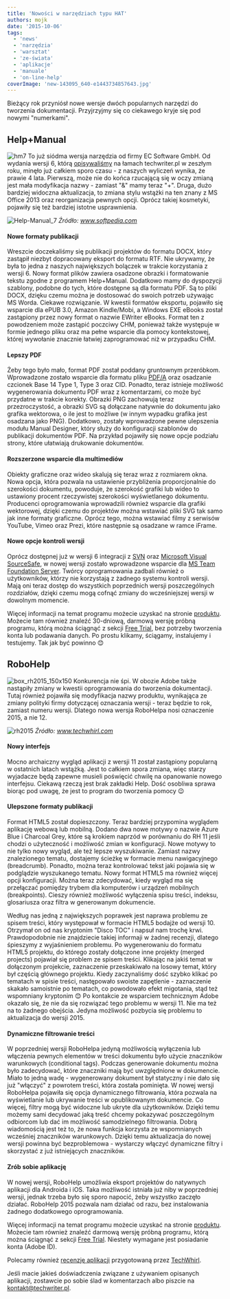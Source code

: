 ```yaml
---
title: 'Nowości w narzędziach typu HAT'
authors: mojk
date: '2015-10-06'
tags:
  - 'news'
  - 'narzędzia'
  - 'warsztat'
  - 'ze-świata'
  - 'aplikacje'
  - 'manuale'
  - 'on-line-help'
coverImage: 'new-143095_640-e1443734857643.jpg'
---
```


Bieżący rok przyniósł nowe wersje dwóch popularnych narzędzi do tworzenia
dokumentacji. Przyjrzyjmy się co ciekawego kryje się pod nowymi "numerkami".

<!--truncate-->

## Help+Manual

![hm7](images/hm7.png) To już siódma wersja narzędzia od firmy EC Software GmbH.
Od wydania wersji 6, którą
[opisywaliśmy](../help-and-manual-opis-narzedzia/index.md) na łamach
techwriter.pl w zeszłym roku, minęło już całkiem sporo czasu - z naszych
wyliczeń wynika, że prawie 4 lata. Pierwszą, może nie do końca rzucającą się w
oczy zmianą jest mała modyfikacja nazwy - zamiast "&" mamy teraz "+". Druga,
dużo bardziej widoczna aktualizacja, to zmiana stylu wstążki na ten znany z MS
Office 2013 oraz reorganizacja pewnych opcji. Oprócz takiej kosmetyki, pojawiły
się też bardziej istotne usprawnienia.

![Help-Manual_7](images/Help-Manual_7-1024x723.png) _Źródło: www.softpedia.com_

#### Nowe formaty publikacji

Wreszcie doczekaliśmy się publikacji projektów do formatu DOCX, który zastąpił
niezbyt dopracowany eksport do formatu RTF. Nie ukrywamy, że była to jedna z
naszych największych bolączek w trakcie korzystania z wersji 6. Nowy format
plików zawiera osadzone obrazki i formatowanie tekstu zgodne z programem
Help+Manual. Dodatkowo mamy do dyspozycji szablony, podobne do tych, które
dostępne są dla formatu PDF. Są to pliki DOCX, dzięku czemu można je dostosować
do swoich potrzeb używając MS Worda. Ciekawe rozwiązanie. W kwestii formatów
eksportu, pojawiło się wsparcie dla ePUB 3.0, Amazon Kindle/Mobi, a Windows EXE
eBooks został zastąpiony przez nowy format o nazwie EWriter eBooks. Format ten z
powodzeniem może zastąpić poczciwy CHM, ponieważ także występuje w formie
jednego pliku oraz ma pełne wsparcie dla pomocy kontekstowej, której wywołanie
znacznie łatwiej zaprogramować niż w przypadku CHM.

#### Lepszy PDF

Żeby tego było mało, format PDF został poddany gruntownym przeróbkom.
Wprowadzone zostało wsparcie dla formatu pliku
[PDF/A](https://pl.wikipedia.org/wiki/PDF/A) oraz osadzanie czcionek Base 14
Type 1, Type 3 oraz CID. Ponadto, teraz istnieje możliwość wygenerowania
dokumentu PDF wraz z komentarzami, co może być przydatne w trakcie korekty.
Obrazki PNG zachowują teraz przezroczystość, a obrazki SVG są dołączane natywnie
do dokumentu jako grafika wektorowa, o ile jest to możliwe (w innym wypadku
grafika jest osadzana jako PNG). Dodatkowo, zostały wprowadzone pewne ulepszenia
modułu Manual Designer, który służy do konfiguracji szablonów do publikacji
dokumentów PDF. Na przykład pojawiły się nowe opcje podziału strony, które
ułatwiają drukowanie dokumentów.

#### Rozszerzone wsparcie dla multimediów

Obiekty graficzne oraz wideo skalują się teraz wraz z rozmiarem okna. Nowa
opcja, która pozwala na ustawienie przybliżenia proporcjonalnie do szerokości
dokumentu, powoduje, że szerokość grafiki lub wideo to ustawiony procent
rzeczywistej szerokości wyświetlanego dokumentu. Producenci oprogramowania
wprowadzili również wsparcie dla grafiki wektorowej, dzięki czemu do projektów
można wstawiać pliki SVG tak samo jak inne formaty graficzne. Oprócz tego, można
wstawiać filmy z serwisów YouTube, Vimeo oraz Prezi, które następnie są osadzane
w ramce iFrame.

#### Nowe opcje kontroli wersji

Oprócz dostępnej już w wersji 6 integracji z
[SVN](https://pl.wikipedia.org/wiki/Subversion) oraz
[Microsoft Visual SourceSafe](https://en.wikipedia.org/wiki/Microsoft_Visual_SourceSafe),
w nowej wersji zostało wprowadzone wsparcie dla
[MS Team Foundation Server](https://www.visualstudio.com/pl-pl/products/tfs-overview-vs.aspx).
Twórcy oprogramowania zadbali również o użytkowników, którzy nie korzystają z
żadnego systemu kontroli wersji. Mają oni teraz dostęp do wszystkich poprzednich
wersji poszczególnych rozdziałów, dzięki czemu mogą cofnąć zmiany do
wcześniejszej wersji w dowolnym momencie.

Więcej informacji na temat programu możecie uzyskać na stronie
[produktu](http://www.helpandmanual.com/index.html). Możecie tam również znaleźć
30-dniową, darmową wersję próbną programu, którą można ściągnąć z sekcji
[Free Trial](http://www.helpandmanual.com/downloads.html), bez potrzeby
tworzenia konta lub podawania danych. Po prostu klikamy, ściągamy, instalujemy i
testujemy. Tak jak być powinno 😊

## RoboHelp

![box_rh2015_150x150](images/box_rh2015_150x150.png) Konkurencja nie śpi. W
obozie Adobe także nastąpiły zmiany w kwestii oprogramowania do tworzenia
dokumentacji. Tutaj również pojawiła się modyfikacja nazwy produktu, wynikająca
ze zmiany polityki firmy dotyczącej oznaczania wersji - teraz będzie to rok,
zamiast numeru wersji. Dlatego nowa wersja RoboHelpa nosi oznaczenie 2015, a
nie 12.

![rh2015](images/rh2015.png) _Źródło: www.techwhirl.com_

#### Nowy interfejs

Mocno archaiczny wygląd aplikacji z wersji 11 został zastąpiony popularną w
ostatnich latach wstążką. Jest to całkiem spora zmiana, więc starzy wyjadacze
będą zapewne musieli poświęcić chwilę na opanowanie nowego interfejsu. Ciekawą
rzeczą jest brak zakładki Help. Dość osobliwa sprawa biorąc pod uwagę, że jest
to program do tworzenia pomocy 😉

#### Ulepszone formaty publikacji

Format HTML5 został dopieszczony. Teraz bardziej przypomina wyglądem aplikację
webową lub mobilną. Dodano dwa nowe motywy o nazwie Azure Blue i Charcoal Grey,
które są krokiem naprzód w porównaniu do RH 11 jeśli chodzi o użyteczność i
możliwość zmian w konfiguracji. Nowe motywy to nie tylko nowy wygląd, ale też
lepsze wyszukiwanie. Zamiast nazwy znalezionego tematu, dostajemy ścieżkę w
formacie menu nawigacyjnego (breadcrumb). Ponadto, można teraz kontrolować tekst
jaki pojawia się w podglądzie wyszukanego tematu. Nowy format HTML5 ma również
więcej opcji konfiguracji. Można teraz zdecydować, kiedy wygląd ma się
przełączać pomiędzy trybem dla komputerów i urządzeń mobilnych (breakpoints).
Cieszy również możliwość wyłączenia spisu treści, indeksu, glosariusza oraz
filtra w generowanym dokumencie.

Według nas jedną z największych poprawek jest naprawa problemu ze spisem treści,
który występował w formacie HTML5 bodajże od wersji 10. Otrzymał on od nas
kryptonim "Disco TOC" i napsuł nam trochę krwi. Prawdopodobnie nie znajdziecie
takiej informaji w żadnej recenzji, dlatego śpieszymy z wyjaśnieniem problemu.
Po wygenerowaniu do formatu HTML5 projektu, do którego zostały dołączone inne
projekty (merged projects) pojawiał się problem ze spisem treści. Klikając na
jakiś temat w dołączonym projekcie, zaznaczenie przeskakiwało na losowy temat,
który był częścią głównego projektu. Kiedy zaczynaliśmy dość szybko klikać po
tematach w spisie treści, następowało swoiste zapętlenie - zaznaczenie skakało
samoistnie po tematach, co powodowało efekt migotania, stąd też wspomniany
kryptonim 😊 Po kontakcie ze wsparciem technicznym Adobe okazało się, że nie da
się rozwiązać tego problemu w wersji 11. Nie ma też na to żadnego obejścia.
Jedyna możliwość pozbycia się problemu to aktualizacja do wersji 2015.

#### Dynamiczne filtrowanie treści

W poprzedniej wersji RoboHelpa jedyną możliwością wyłączenia lub włączenia
pewnych elementów w treści dokumentu było użycie znaczników warunkowych
(conditional tags). Podczas generowanie dokumentu można było zadecydować, które
znaczniki mają być uwzględnione w dokumencie. Miało to jedną wadę - wygenerowany
dokument był statyczny i nie dało się już "włączyć" z powrotem treści, która
została pominięta. W nowej wersji RoboHelpa pojawiła się opcja dynamicznego
filtrowania, która pozwala na wyświetlanie lub ukrywanie treści w opublikowanym
dokumencie. Co więcej, filtry mogą być widoczne lub ukryte dla użytkowników.
Dzięki temu możemy sami decydować jaką treść chcemy pokazywać poszczególnym
odbiorcom lub dać im możliwość samodzielnego filtrowania. Dobrą wiadomością jest
też to, że nowa funkcja korzysta ze wspomnianych wcześniej znaczników
warunkowych. Dzięki temu aktualizacja do nowej wersji powinna być
bezproblemowa - wystarczy włączyć dynamiczne filtry i skorzystać z już
istniejących znaczników.

#### Zrób sobie aplikację

W nowej wersji, RoboHelp umożliwia eksport projektów do natywnych aplikacji dla
Androida i iOS. Taka możliwość istniała już niby w poprzedniej wersji, jednak
trzeba było się sporo napocić, żeby wszystko zaczęło działać. RoboHelp 2015
pozwala nam działać od razu, bez instalowania żadnego dodatkowego
oprogramowania.

Więcej informacji na temat programu możecie uzyskać na stronie
[produktu](http://www.adobe.com/products/robohelp.html?promoid=DJDXG). Możecie
tam również znaleźć darmową wersję próbną programu, którą można ściągnąć z
sekcji
[Free Trial](https://www.adobe.com/cfusion/tdrc/index.cfm?product=robohelp&loc=en).
Niestety wymagane jest posiadanie konta (Adobe ID).

Polecamy również
[recenzję aplikacji](http://techwhirl.com/product-review-robohelp-2015-release/)
przygotowaną przez [TechWhirl](http://techwhirl.com/).

Jeśli macie jakieś doświadczenia związane z używaniem opisanych aplikacji,
zostawcie po sobie ślad w komentarzach albo piszcie na
[kontakt@techwriter.pl](mailto:kontakt@techwriter.pl).
